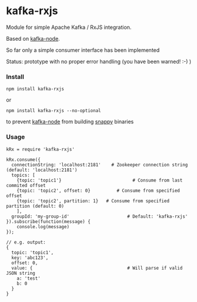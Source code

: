 # kafka-rxjs

Module for simple Apache Kafka / RxJS integration.

Based on [kafka-node](https://github.com/SOHU-Co/kafka-node).

So far only a simple consumer interface has been implemented

Status: prototype with no proper error handling (you have been warned! :-) )

### Install

`npm install kafka-rxjs`

or

`npm install kafka-rxjs --no-optional`

to prevent [kafka-node](https://github.com/SOHU-Co/kafka-node) from building [snappy](https://github.com/kesla/node-snappy) binaries

### Usage

```
kRx = require 'kafka-rxjs'

kRx.consume({
  connectionString: 'localhost:2181'	# Zookeeper connection string (default: 'localhost:2181')
  topics: [
    {topic: 'topic1'}					        # Consume from last commited offset
    {topic: 'topic2', offset: 0}		  # Consume from specified offset
    {topic: 'topic2', partition: 1}   # Consume from specified partition (default: 0)
	],
  groupId: 'my-group-id'			     	  # Default: 'kafka-rxjs'
}).subscribe(function(message) {
	console.log(message)
});

// e.g. output:
{
  topic: 'topic1',
  key: 'abc123',
  offset: 0,
  value: {					                  # Will parse if valid JSON string
    a: 'test'
    b: 0
  }
}
```
